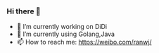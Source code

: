 ### Hi there 👋


- 🔭 I’m currently working on DiDi
- 🌱 I’m currently using Golang,Java
- 📫 How to reach me: https://weibo.com/ranwj/
